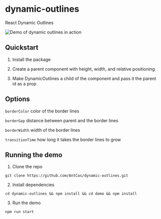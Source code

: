 # dynamic-outlines

React Dynamic Outlines

![Demo of dynamic outlines in action](https://i.imgur.com/k4tN2Tx.gifv)

## Quickstart

1. Install the package

2. Create a parent component with height, width, and relative positioning

3. Make DynamicOutlines a child of the component and pass it the parent id as a prop

## Options

`borderColor` color of the border lines

`borderGap` distance between parent and the border lines

`borderWidth` width of the border lines

`transitionTime` how long it takes the border lines to grow

## Running the demo
1. Clone the repo

`git clone https://github.com/AntCas/dynamic-outlines.git`

2. Install dependencies

`cd dynamic-outlines && npm install && cd demo && npm install`

3. Run the demo

`npm run start`

